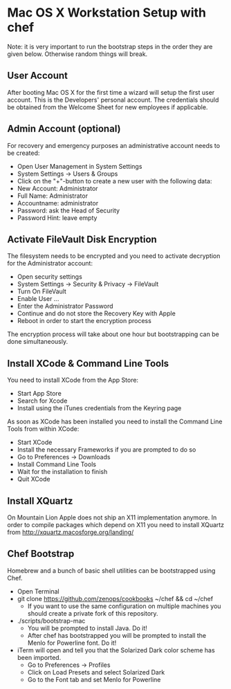# Mac OS X Workstation Setup with chef

Note: it is very important to run the bootstrap steps in the order they are
given below. Otherwise random things will break.

## User Account
After booting Mac OS X for the first time a wizard will setup the first user
account. This is the Developers' personal account. The credentials should be
obtained from the Welcome Sheet for new employees if applicable.

## Admin Account (optional)

For recovery and emergency purposes an administrative account needs to be
created:

 * Open User Management in System Settings
 * System Settings -> Users & Groups
 * Click on the "+"-button to create a new user with the following data:
 * New Account: Administrator
 * Full Name: Administrator
 * Accountname: administrator
 * Password: ask the Head of Security
 * Password Hint: leave empty

## Activate FileVault Disk Encryption

The filesystem needs to be encrypted and you need to activate decryption for
the Administrator account:

 * Open security settings
 * System Settings -> Security & Privacy -> FileVault
 * Turn On FileVault
 * Enable User ...
 * Enter the Administrator Password
 * Continue and do not store the Recovery Key with Apple
 * Reboot in order to start the encryption process

The encryption process will take about one hour but bootstrapping can be done
simultaneously.

## Install XCode & Command Line Tools

You need to install XCode from the App Store:

 * Start App Store
 * Search for Xcode
 * Install using the iTunes credentials from the Keyring page

As soon as XCode has been installed you need to install the Command Line Tools from within XCode:

 * Start XCode
 * Install the necessary Frameworks if you are prompted to do so
 * Go to Preferences -> Downloads
 * Install Command Line Tools
 * Wait for the installation to finish
 * Quit XCode

## Install XQuartz

On Mountain Lion Apple does not ship an X11 implementation anymore. In order to
compile packages which depend on X11 you need to install XQuartz from
http://xquartz.macosforge.org/landing/

## Chef Bootstrap

Homebrew and a bunch of basic shell utilities can be bootstrapped using Chef.

 * Open Terminal
 * git clone https://github.com/zenops/cookbooks ~/chef && cd ~/chef
   * If you want to use the same configuration on multiple machines you should
     create a private fork of this repository.
 * ./scripts/bootstrap-mac
   * You will be prompted to install Java. Do it!
   * After chef has bootstrapped you will be prompted to install the Menlo for
     Powerline font. Do it!
 * iTerm will open and tell you that the Solarized Dark color scheme has been
   imported.
   * Go to Preferences -> Profiles
   * Click on Load Presets and select Solarized Dark
   * Go to the Font tab and set Menlo for Powerline

